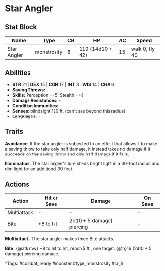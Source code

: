 # Star Angler

## Stat Block

| Name | Type | CR | HP | AC | Speed |
|------|------|----|----|----|-------|
| Star Angler | monstrosity | 8 | 119 (14d10 + 42) | 15 | walk 0, fly 40 |

## Abilities

- **STR** 21 | **DEX** 15 | **CON** 17 | **INT** 3 | **WIS** 14 | **CHA** 6
- **Saving Throws:** -  
- **Skills:** Perception ++5, Stealth ++8  
- **Damage Resistances:** -  
- **Condition Immunities:** -  
- **Senses:** blindsight 120 ft. (can't see beyond this radius)  
- **Languages:** -

## Traits

**Avoidance.** If the star angler is subjected to an effect that allows it to make a saving throw to take only half damage, it instead takes no damage if it succeeds on the saving throw and only half damage if it fails.

**Illumination.** The star angler's lure sheds bright light in a 30-foot radius and dim light for an additional 30 feet.


## Actions

| Action | Hit or Save | Damage | On Save |
|--------|--------------|--------|----------|
| Multiattack | - | - | - |
| Bite | +8 to hit | 2d10 + 5 damage) piercing | - |

**Multiattack.** The star angler makes three Bite attacks.

**Bite.** {@atk mw} +8 to hit to hit, reach 5 ft., one target. {@h}16 (2d10 + 5 damage) piercing damage.


^Tags: #combat_ready #monster #type_monstrosity #cr_8